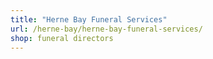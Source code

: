 ```yaml
---
title: "Herne Bay Funeral Services"
url: /herne-bay/herne-bay-funeral-services/
shop: funeral directors
---
```

